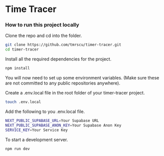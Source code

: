 # Time Tracer

### How to run this project locally

Clone the repo and cd into the folder.

```sh
git clone https://github.com/tmrscu/timer-tracer.git
cd timer-tracer
```

Install all the required dependencies for the project.

```sh
npm install
```

You will now need to set up some environment variables. (Make sure these are not committed to any public repositories anywhere).

Create a .env.local file in the root folder of your timer-tracer project.

```sh
touch .env.local
```

Add the following to you .env.local file.

```sh
NEXT_PUBLIC_SUPABASE_URL=Your Supabase URL
NEXT_PUBLIC_SUPABASE_ANON_KEY=Your Supabase Anon Key
SERVICE_KEY=Your Service Key
```

To start a development server.

```sh
npm run dev
```
